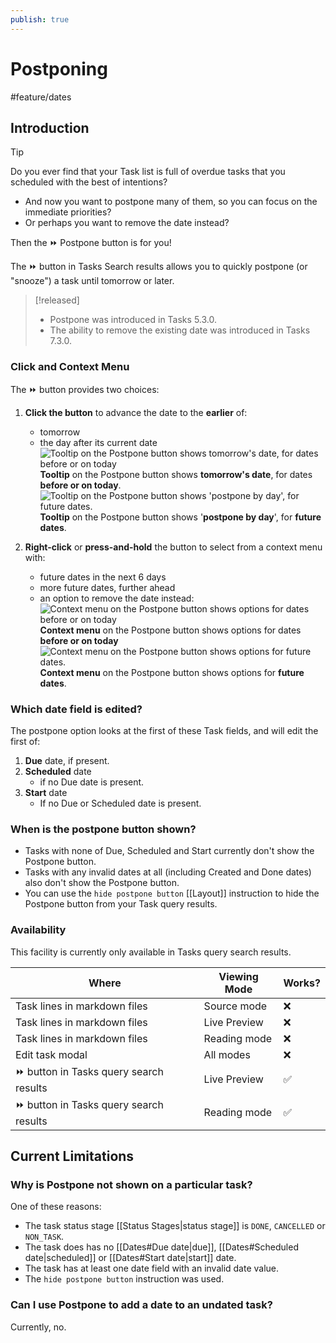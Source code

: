 ```yaml
---
publish: true
---
```


# Postponing

<span class="related-pages">#feature/dates</span>

## Introduction

> [!Tip]
> Do you ever find that your Task list is full of overdue tasks that you scheduled with the best of intentions?
>
> - And now you want to postpone many of them, so you can focus on the immediate priorities?
> - Or perhaps you want to remove the date instead?
>
> Then the ⏩ Postpone button is for you!

The ⏩ button in Tasks Search results allows you to quickly postpone (or "snooze") a task until tomorrow or later.

> [!released]
>
> - Postpone was introduced in Tasks 5.3.0.
> - The ability to remove the existing date was introduced in Tasks 7.3.0.

### Click and Context Menu

The ⏩ button provides two choices:

1. **Click the button** to advance the date to the **earlier** of:
    - tomorrow
    - the day after its current date
    ![Tooltip on the Postpone button shows tomorrow's date, for dates before or on today](../images/postpone-overdue-task-default-action.png)
    <span class="caption">**Tooltip** on the Postpone button shows **tomorrow's date**, for dates **before or on today**.</span>
    ![Tooltip on the Postpone button shows 'postpone by day', for future dates.](../images/postpone-future-task-default-action.png)
    <span class="caption">**Tooltip** on the Postpone button shows '**postpone by day**', for **future dates**.</span>

2. **Right-click** or **press-and-hold** the button to select from a context menu with:
    - future dates in the next 6 days
    - more future dates, further ahead
    - an option to remove the date instead:
    ![Context menu on the Postpone button shows options for dates before or on today](../images/postpone-overdue-task-context-menu.png)
    <span class="caption">**Context menu** on the Postpone button shows options for dates **before or on today**</span>
    ![Context menu on the Postpone button shows options for future dates.](../images/postpone-future-task-context-menu.png)
    <span class="caption">**Context menu** on the Postpone button shows options for **future dates**.</span>

### Which date field is edited?

The postpone option looks at the first of these Task fields, and will edit the first of:

1. **Due** date, if present.
1. **Scheduled** date
    - if no Due date is present.
1. **Start** date
    - If no Due or Scheduled date is present.

### When is the postpone button shown?

- Tasks with none of Due, Scheduled and Start currently don't show the Postpone button.
- Tasks with any invalid dates at all (including Created and Done dates) also don't show the Postpone button.
- You can use the `hide postpone button` [[Layout]] instruction to hide the Postpone button from your Task query results.

### Availability

This facility is currently only available in Tasks query search results.

| Where                                   | Viewing Mode | Works? |
| --------------------------------------- | ------------ | ------ |
| Task lines in markdown files            | Source mode  | ❌     |
| Task lines in markdown files            | Live Preview | ❌     |
| Task lines in markdown files            | Reading mode | ❌     |
| Edit task modal                         | All modes    | ❌     |
| ⏩ button in Tasks query search results | Live Preview | ✅     |
| ⏩ button in Tasks query search results | Reading mode | ✅     |

## Current Limitations

### Why is Postpone not shown on a particular task?

One of these reasons:

- The task status stage [[Status Stages|status stage]] is `DONE`, `CANCELLED` or `NON_TASK`.
- The task does has no [[Dates#Due date|due]], [[Dates#Scheduled date|scheduled]] or [[Dates#Start date|start]] date.
- The task has at least one date field with an invalid date value.
- The `hide postpone button` instruction was used.

### Can I use Postpone to add a date to an undated task?

Currently, no.
